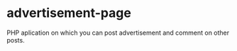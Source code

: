 # advertisement-page
PHP aplication on which you can post advertisement and comment on other posts.
